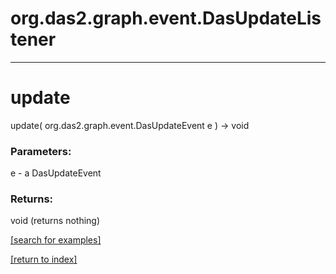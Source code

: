 # org.das2.graph.event.DasUpdateListener
***
<a name="update"></a>
# update
update( org.das2.graph.event.DasUpdateEvent e ) &rarr; void



### Parameters:
e - a DasUpdateEvent

### Returns:
void (returns nothing)


<a href="https://github.com/autoplot/dev/search?q=update&unscoped_q=update">[search for examples]</a>

<a href="https://github.com/autoplot/documentation/blob/master/javadoc/index-all.md">[return to index]</a>


